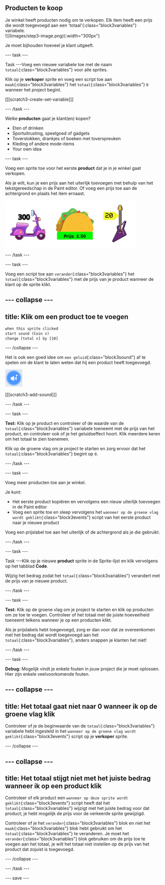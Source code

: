 ## Producten te koop

<div style="display: flex; flex-wrap: wrap">
<div style="flex-basis: 200px; flex-grow: 1; margin-right: 15px;">
Je winkel heeft producten nodig om te verkopen. Elk item heeft een prijs die wordt toegevoegd aan een 'totaal'{:class="block3variables"} variabele.
</div>
<div>
![](images/step3-image.png){:width="300px"}
</div>
</div>

Je moet bijhouden hoeveel je klant uitgeeft.

--- task ---

Task ---Voeg een nieuwe variabele toe met de naam `totaal`{:class="block3variables"} voor alle sprites.

Klik op je **verkoper** sprite en voeg een script toe aan `maak`{:class="block3variables"} het `totaal`{:class="block3variables"} `0` wanneer het project begint.

[[[scratch3-create-set-variable]]]

--- /task ---

Welke **producten** gaat je klant(en) kopen?
+ Eten of drinken
+ Sportuitrusting, speelgoed of gadgets
+ Toverstokken, drankjes of boeken met toverspreuken
+ Kleding of andere mode-items
+ Your own idea

--- task ---

Voeg een sprite toe voor het eerste **product** dat je in je winkel gaat verkopen.

Als je wilt, kun je een prijs aan het uiterlijk toevoegen met behulp van het tekstgereedschap in de Paint editor. Of voeg een prijs toe aan de achtergrond en plaats het item ernaast.

![Voorbeelden van producten met bedragen ernaast geschreven.](images/item-amounts.png)

--- /task ---

--- task ---

Voeg een script toe aan `verander`{:class="block3variables"} het `totaal`{:class="block3variables"} met de prijs van je product wanneer de klant op de sprite klikt.

--- collapse ---
---
title: Klik om een product toe te voegen
---

```blocks3
when this sprite clicked
start sound (Coin v)
change [total v] by [10]
```

--- /collapse ---

Het is ook een goed idee om `een geluid`{:class="block3sound"} af te spelen om de klant te laten weten dat hij een product heeft toegevoegd.

![Het pictogram geluid toevoegen](images/add-sound.png)

[[[scratch3-add-sound]]]

--- /task ---

--- task ---

**Test:** Klik op je product en controleer of de waarde van de `totaal`{:class="block3variables"} variabele toeneemt met de prijs van het product, en controleer ook of je het geluidseffect hoort. Klik meerdere keren om het totaal te zien toenemen.

Klik op de groene vlag om je project te starten en zorg ervoor dat het `totaal`{:class="block3variables"} begint op `0`.

--- /task ---

--- task ---

Voeg meer producten toe aan je winkel.

Je kunt:
+ Het eerste product kopiëren en vervolgens een nieuw uiterlijk toevoegen in de Paint editor
+ Voeg een sprite toe en sleep vervolgens het `wanneer op de groene vlag wordt geklikt`{:class="block3events"} script van het eerste product naar je nieuwe product

Voeg een prijslabel toe aan het uiterlijk of de achtergrond als je die gebruikt.

--- /task ---

--- task ---

Task ---Klik op je nieuwe **product** sprite in de Sprite-lijst en klik vervolgens op het tabblad **Code**.

Wijzig het bedrag zodat het `totaal`{:class="block3variables"} verandert met de prijs van je nieuwe product.

--- /task ---

--- task ---

**Test:** Klik op de groene vlag om je project te starten en klik op producten om ze toe te voegen. Controleer of het totaal met de juiste hoeveelheid toeneemt telkens wanneer je op een producten klikt.

Als je prijslabels hebt toegevoegd, zorg er dan voor dat ze overeenkomen met het bedrag dat wordt toegevoegd aan het `totaal`{:class="block3variables"}, anders snappen je klanten het niet!

--- /task ---

--- task ---

**Debug:** Mogelijk vindt je enkele fouten in jouw project die je moet oplossen. Hier zijn enkele veelvoorkomende fouten.

--- collapse ---
---
title: Het totaal gaat niet naar 0 wanneer ik op de groene vlag klik
---

Controleer of je de beginwaarde van de `totaal`{:class="block3variables"} variabele hebt ingesteld in het `wanneer op de groene vlag wordt geklikt`{:class="block3events"} script op je **verkoper** sprite.

--- /collapse ---

--- collapse ---
---
title: Het totaal stijgt niet met het juiste bedrag wanneer ik op een product klik
---

Controleer of elk product een `wanneer op deze sprite wordt geklikt`{:class="block3events"} script heeft dat het `totaal`{:class="block3variables"} wijzigt met het juiste bedrag voor dat product; je hebt mogelijk de prijs voor de verkeerde sprite gewijzigd.

Controleer of je het `verander`{:class="block3variables"} blok en niet het `maak`{:class="block3variables"} blok hebt gebruikt om het `totaal`{:class="block3variables"} te veranderen. Je moet het `verander`{:class="block3variables"} blok gebruiken om de prijs toe te voegen aan het totaal, je wilt het totaal niet instellen op de prijs van het product dat zojuist is toegevoegd.

--- /collapse ---

--- /task ---

--- save ---
